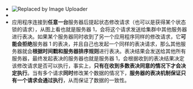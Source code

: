 - ![Replaced by Image Uploader](https://vip2.loli.io/2022/08/25/eUYoROSJ3QruMc4.png)
-
- 应用程序连接到**任意一台**服务器后提起状态修改请求（也可以是获得某个状态锁的请求），从图上看也就是服务器 1，会将这个请求发送给集群中其他服务器进行表决。如果某个服务器同时收到了另一个应用程序同样的修改请求，它**可能会拒绝**服务器 1 的表决，并且自己也发起一个同样的表决请求，那么其他服务器就会**根据时间戳和服务器排序规则**进行表决。表决结果会发送给其他所有服务器，最终发起表决的服务器也就是服务器 1，会根据收到的表决结果决定该修改请求是否可以执行，事实上，**只有在收到多数表决同意的情况下才会决定执行**。当有多个请求**同时**修改某个数据的情况下，**服务器的表决机制保证只有一个请求会通过执行**，从而保证了数据的一致性。